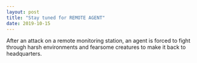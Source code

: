 ```yaml
---
layout: post
title: "Stay tuned for REMOTE AGENT"
date: 2019-10-15
---
```


After an attack on a remote monitoring station, an agent is forced to fight through harsh environments and fearsome creatures to make it back to headquarters.

